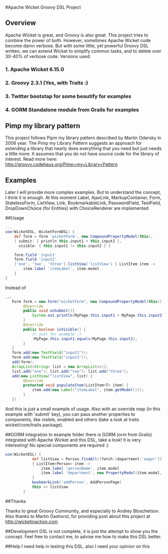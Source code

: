 #Apache Wicket Groovy DSL Project

## Overview
Apache Wicket is great, and Groovy is also great. This project tries to combine the power of both. However, sometimes Apache Wicket code become damn verbose.
But with some little, yet powerful Groovy DSL written, we can extend Wicket to simplify common tasks, and to delete over 30-40% of verbose code.
Versions used:
### 1. Apache Wicket 6.15.0
### 2. Groovy 2.3.1 (Yes, with Traits :)
### 3. Twitter bootstap for some beautify for examples
### 4. GORM Standalone module from Grails for examples

## Pimp my library pattern
This project follows Pipm my library pattern described by Martin Odersky in 2006 year. The Pimp my Library Pattern suggests an approach for extending a library that nearly does everything that you need but just needs a little more. It assumes that you do not have source code for the library of interest.
Read more here: http://groovy.codehaus.org/Pimp+my+Library+Pattern

## Examples
Later I will provide more complex examples. But to understand the concept, I think it is enough.
At this moment Label, AjaxLink, MarkupContainer, Form, StatelessForm, ListView, Link, BookmarkableLink, PasswordField, TextField, DropDownChoice (for Entities) with ChoiceRenderer are implemented

##Usage
```groovy
...
use(WicketDSL, WicketFormDSL) {
    def form = form 'wicketForm', new CompoundPropertyModel(this),
    [ submit: { println this.input1 + this.input2 },
      visible: { this.input1 != this.input2 } ]

    form.field 'input1'
    form.field 'input2'
    ['one', 'two', 'three'].listView('listView') { ListItem item ->
        item.label 'itemLabel', item.model
    }
}
```
Instead of
```java
...
   Form form = new Form("wicketForm", new CompoundPropertyModel(this)) {
        @Override
        public void onSubmit(){
            System.out.println(MyPage.this.input1 + MyPage.this.input2);
        }
        @Override
        public boolean isVisible() {
            // just for example :)
            !MyPage.this.input1.equals(MyPage.this.input2);
        }
   }
   form.add(new TextField("input1"));
   form.add(new TextField("input2"));
   add(form);
   ArrayList<String> list = new ArrayList<>();
   list.add("one"); list.add("two"); list.add("three");
   add(new ListView("listView", list) {
        @Override
        protected void populateItem(ListItem<T> item) {
            item.add(new Label("itemLabel", item.getModel()));
        }
   })
```

And this is just a small example of usage. Also with an override map (in this example with 'submit' key), you can pass another properties to components, like
visible, enabled and others (take a look at traits wicket/core/traits package).

##GORM integration
In example folder there is GORM (orm from Grails) integrated with Apache Wicket and this DSL, take a look! It is very interesting!
No special components are required :)
```groovy
use(WicketDSL) {
            def listView = Person.findAll([fetch:[department:'eager']]).listView('personList')
            { ListItem<Person> item ->
                item.label 'personName', item.model
                item.label 'department', new PropertyModel(item.model, 'department.title')
            }
            bookmarkLink('addPerson', AddPersonPage)
            this << listView
        }
```
##Thanks

Thanks to great Groovy Community, and especially to Andrey Bloschetsov.
Also thanks to Martin Dashorst, for providing post about this project at http://wicketinaction.com

##Development
DSL is not complete, it is just the attempt to show you the concept.
Feel free to contact me, to advise me how to make this DSL better.

##Help
I need help in testing this DSL, also I need your opinion on this